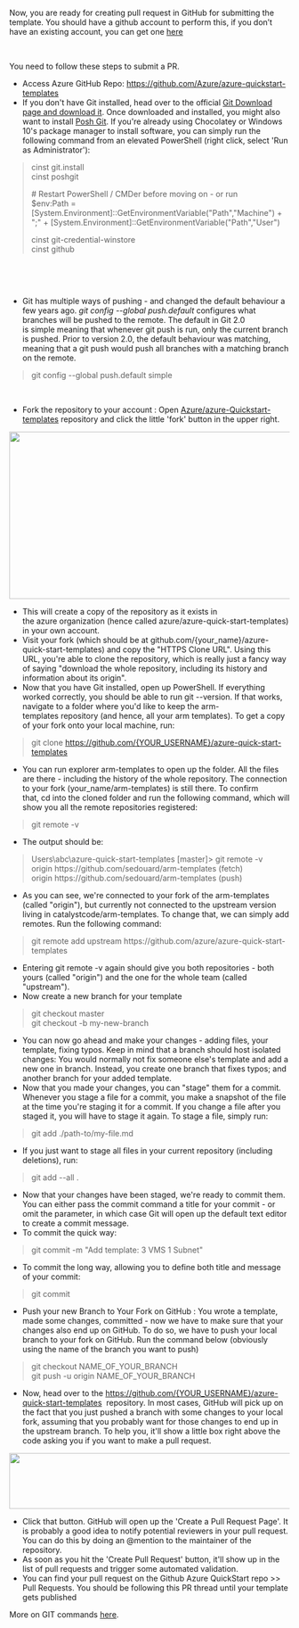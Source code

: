 <br>
<br><br>
<p>Now, you are ready for creating pull request in GitHub  for submitting the template. You should have a github account to perform this,  if you don&rsquo;t have an existing account, you can get one <a href="https://github.com/join">here</a> </p>
<br><p>You need to follow these steps to submit a PR.</p>
<ul>
  <li>Access  Azure GitHub Repo: <a href="https://github.com/Azure/azure-quickstart-templates">https://github.com/Azure/azure-quickstart-templates</a> </li>
  <li>If you  don't have Git installed, head over to the official&nbsp;<a href="https://git-scm.com/download/win">Git Download page and download it</a>. Once downloaded and installed,  you might also want to install&nbsp;<a href="https://github.com/dahlbyk/posh-git">Posh Git</a>. If you're already using Chocolatey or Windows  10's package manager to install software, you can simply run the following  command from an elevated PowerShell (right click, select 'Run as  Administrator'):</li>
</ul>
<p>
<div>
  <blockquote>
    <p>cinst git.install<br>
      cinst poshgit</p>
    <p># Restart PowerShell / CMDer before moving on - or run<br>
      $env:Path =      [System.Environment]::GetEnvironmentVariable(&quot;Path&quot;,&quot;Machine&quot;)      + &quot;;&quot; +      [System.Environment]::GetEnvironmentVariable(&quot;Path&quot;,&quot;User&quot;)</p>
    <p>cinst git-credential-winstore<br>
      cinst github</p>
  </blockquote>
</div>
</p>
<p>&nbsp;</p>
<p>&nbsp;</p>
<ul>
  <li>Git has  multiple ways of pushing - and changed the default behaviour a few years ago.&nbsp;<em>git config --global push.default</em><em>&nbsp;</em>configures  what branches will be pushed to the remote. The default in Git 2.0 is&nbsp;simple&nbsp;meaning that whenever&nbsp;git push&nbsp;is run, only the current branch is  pushed. Prior to version 2.0, the default behaviour was&nbsp;matching,  meaning that a&nbsp;git  push&nbsp;would push all  branches with a matching branch on the remote.</li>
</ul>
<p>
<div>
  <blockquote>
    <p>git config --global push.default simple</p>
  </blockquote>
</div>
</p>
<br><ul>
  <li>Fork the  repository to your account : Open <a href="https://github.com/Azure/azure-quickstart-templates">Azure/azure-Quickstart-templates</a> repository and click  the little 'fork' button in the upper right.</li>
</ul>
<p><img src="Images/Images/6.jpg"  height="300" width="600"/><br/> </p>
<ul>
  <li>This will  create a copy of the repository as it exists in the&nbsp;azure&nbsp;organization (hence called  azure/azure-quick-start-templates) in your own account.</li>
  <li>Visit your  fork (which should be at github.com/{your_name}/azure-quick-start-templates)  and copy the &quot;HTTPS Clone URL&quot;. Using this URL, you're able to&nbsp;clone&nbsp;the repository, which is really just a  fancy way of saying &quot;download the whole repository, including its history  and information about its origin&quot;.</li>
  <li>Now that  you have Git installed, open up PowerShell. If everything worked correctly, you  should be able to run&nbsp;git  --version. If that works, navigate to a folder where you'd like  to keep the&nbsp;arm-templates&nbsp;repository (and hence, all your arm  templates). To get a copy of your fork onto your local machine, run:</li>
</ul>
<p>
<div>
  <blockquote>
    <p>git clone <a href="https://github.com/%7bYOUR_USERNAME%7d/azure-quick-start-templates">https://github.com/{YOUR_USERNAME}/azure-quick-start-templates</a> </p>
  </blockquote>
</div>
</p>
<ul>
  <li>You can run&nbsp;explorer  arm-templates&nbsp;to  open up the folder. All the files are there - including the history of the  whole repository. The connection to your fork (your_name/arm-templates)  is still there. To confirm that,&nbsp;cd&nbsp;into the cloned folder and run the  following command, which will show you all the remote repositories registered:</li>
</ul>
<p>
<div>
  <blockquote>
    <p>git remote -v</p>
  </blockquote>
</div>
</p>
<ul>
  <li>The output should be:</li>
</ul>
<p>
<div>
  <blockquote>
    <p>Users\abc\azure-quick-start-templates [master]&gt; git remote      -v<br>
      origin https://github.com/sedouard/arm-templates (fetch)<br>
      origin https://github.com/sedouard/arm-templates (push) </p>
  </blockquote>
</div>
<ul>
  <li>As you can see, we're  connected to your fork of the arm-templates (called &quot;origin&quot;), but  currently not connected to the upstream version living in&nbsp;catalystcode/arm-templates.  To change that, we can simply add remotes. Run the following command:
</li>
</ul>
<div>
  <blockquote>
    <p>git remote add upstream      https://github.com/azure/azure-quick-start-templates</p>
  </blockquote>
</div>
<ul>
  <li>Entering&nbsp;git remote  -v&nbsp;again should  give you both repositories - both yours (called &quot;origin&quot;) and the one  for the whole team (called &quot;upstream&quot;).</li>
  <li>Now create a new branch for  your template
</li>
</ul>
<div>
  <blockquote>
    <p>git checkout master<br>
      git checkout -b my-new-branch</p>
  </blockquote>
</div>
<ul>
  <li>You can now go ahead and make  your changes - adding files, your template, fixing typos. Keep in mind that a  branch should host isolated changes: You would normally not fix someone else's  template and add a new one in branch. Instead, you create one branch that fixes  typos; and another branch for your added template.</li>
  <li>Now that you made your  changes, you can &quot;stage&quot; them for a commit. Whenever you stage a file  for a commit, you make a snapshot of the file at the time you're staging it for  a commit. If you change a file after you staged it, you will have to stage it  again. To stage a file, simply run:
</li>
</ul>
<div>
  <blockquote>
    <p>git add ./path-to/my-file.md</p>
  </blockquote>
</div>
<ul>
  <li>If you just want to stage all  files in your current repository (including deletions), run:
</li>
</ul>
<div>
  <blockquote>
    <p>git add --all .</p>
  </blockquote>
</div>
<ul>
  <li>Now that your changes have  been staged, we're ready to commit them. You can either pass the commit command  a title for your commit - or omit the parameter, in which case Git will open up  the default text editor to create a commit message.</li>
  <li>To commit the quick way:
</li>
</ul>
<div>
  <blockquote>
    <p>git commit -m &quot;Add template: 3 VMS 1 Subnet&quot;</p>
  </blockquote>
</div>
<ul>
  <li>To commit the long way,  allowing you to define both title and message of your commit:
</li>
</ul>
<div>
  <blockquote>
    <p>git commit</p>
  </blockquote>
</div>
<ul>
  <li>Push your new Branch to Your  Fork on GitHub : You wrote a template, made some changes, committed - now we  have to make sure that your changes also end up on GitHub. To do so, we have to  push your local branch to your fork on GitHub. Run the command below (obviously  using the name of the branch you want to push)
</li>
</ul>
<div>
  <blockquote>
    <p>git checkout NAME_OF_YOUR_BRANCH<br>
      git push -u origin      NAME_OF_YOUR_BRANCH</p>
  </blockquote>
</div>
<ul>
  <li>Now, head over to the&nbsp;<a href="https://github.com/%7bYOUR_USERNAME%7d/azure-quick-start-templates">https://github.com/{YOUR_USERNAME}/azure-quick-start-templates</a> &nbsp;repository. In most  cases, GitHub will pick up on the fact that you just pushed a branch with some  changes to your local fork, assuming that you probably want for those changes  to end up in the upstream branch. To help you, it'll show a little box right  above the code asking you if you want to make a pull request. </li>
</ul>
<img src="Images/Images/5.jpg"  height="100" width="700"/><br/>
<ul>
  <li>Click that button. GitHub will  open up the 'Create a Pull Request Page'. It is probably a good idea to notify  potential reviewers in your pull request. You can do this by doing an @mention  to the maintainer of the repository.</li>
  <li>As soon as you hit the 'Create  Pull Request' button, it'll show up in the list of pull requests and trigger  some automated validation.</li>
  <li>You can find your pull request  on the Github Azure QuickStart repo &gt;&gt; Pull Requests. You should be  following this PR thread until your template gets published</li>
</ul>
<p>More on GIT commands <a href="https://github.com/Azure/azure-quickstart-templates/blob/master/1-CONTRIBUTION-GUIDE/git-tutorial.md">here</a>.</p>

